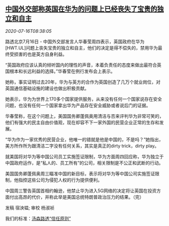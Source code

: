 <!--1594889623000-->
[中国外交部称英国在华为的问题上已经丧失了宝贵的独立和自主](https://cn.reuters.com/article/china-mofa-uk-huawei-independence-0716-idCNKCS24H16L)
------

<div><i>2020-07-16T08:38:05</i></div><div class="StandardArticleBody_body"><p>路透北京7月16日 - 中国外交部发言人华春莹周四表示，英国政府在华为[HWT.UL]问题上丧失宝贵的独立和自主，他们的决定是得不偿失的，禁用华为最终受损害的也是英方自身利益。 </p><p>“英国政府应该认真的倾听国内的理性的声音，本着负责任的态度来做出最符合英国根本和长远利益的选择。”华春莹在例行发布会上表示。 </p><p>她称，事实证明过去20年，华为与英方的合作为英国创造了几万个就业岗位，对英国通信基础设施的建设也做出积极贡献。 </p><p>她表示，华为为世界上170多个国家提供服务，从来没有任何一个国家说存在安全问题，也没有任何一个国家拿出华为产品存在安全威胁或者说后门的证据。 </p><p>华春莹称，在这个问题上，美国国务卿蓬佩奥用清洁与否来评判华为非常可笑的，他们有强大的民主自由价值观，现在却容不下一家外国的民营企业正常的生存和发展。 </p><p>“华为作为一家优秀的民营企业，他唯一的错就是他是中国的，不是吗？”她指出，美方所作所为跟清洁二字没有任何关系，其实是真正的dirty trick，dirty play。 </p><p>就美国将对华为等中国公司员工实施签证限制，华为方面周四回应称，华为独立于中国政府运作，是“私人的、员工所有”的公司，相关限制是不公正和武断的行动。 </p><p>美国国务卿蓬佩奥周三瞄准中国的新目标，表示将对华为等中国公司实施签证限制，他指控这些公司为侵犯人权的行为提供便利。 </p><p>中国周三警告英国首相约翰逊，他禁止华为进入5G网络的决定将让英国在投资方面付出高昂的代价，并称此举是美国总统特朗普政治压力的结果。（完）  </p><div class="Attribution_container"><div class="Attribution_attribution"><p class="Attribution_content">发稿 宿泱韫; 审校 杨淑祯 </p></div></div><div class="StandardArticleBody_trustBadgeContainer"><span class="StandardArticleBody_trustBadgeTitle">我们的标准：</span><span class="trustBadgeUrl"><a href="https://www.thomsonreuters.cn/content/dam/openweb/documents/pdf/china/brochures/about-us-1.pdf">汤森路透“信任原则”</a></span></div></div>
